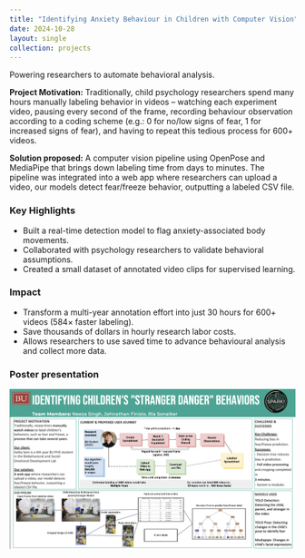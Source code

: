 ```yaml
---
title: "Identifying Anxiety Behaviour in Children with Computer Vision"
date: 2024-10-28
layout: single
collection: projects
---
```

Powering researchers to automate behavioral analysis.

**Project Motivation:** Traditionally, child psychology researchers spend many hours manually labeling behavior in videos – watching each experiment video, pausing every second of the frame, recording behaviour observation according to a coding scheme (e.g.: 0 for no/low signs of fear, 1 for increased signs of fear), and having to repeat this tedious process for 600+ videos. 

**Solution proposed:** A computer vision pipeline using OpenPose and MediaPipe that brings down labeling time from days to minutes. The pipeline was integrated into a web app where researchers can upload a video, our models detect fear/freeze behavior, outputting a labeled CSV file.

### Key Highlights
- Built a real-time detection model to flag anxiety-associated body movements.
- Collaborated with psychology researchers to validate behavioral assumptions.
- Created a small dataset of annotated video clips for supervised learning.

### Impact
- Transform a multi-year annotation effort into just 30 hours for 600+ videos (584× faster labeling).
- Save thousands of dollars in hourly research labor costs.
- Allows researchers to use saved time to advance behavioural analysis and collect more data.

### Poster presentation

![Poster describing the anxiety detection system](/assets/images/poster.png)

